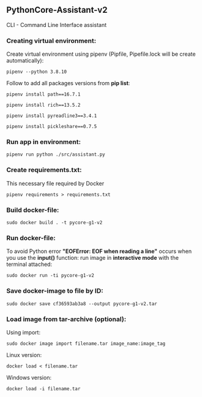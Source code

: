 ## PythonCore-Assistant-v2
CLI - Command Line Interface assistant

### Creating virtual environment:
Create virtual environment using pipenv (Pipfile, Pipefile.lock will be create automatically):
```
pipenv --python 3.8.10
```
Follow to add all packages versions from **pip list**:
```
pipenv install path==16.7.1
```
```
pipenv install rich==13.5.2
```
```
pipenv install pyreadline3==3.4.1
```
```
pipenv install pickleshare==0.7.5
```

### Run app in environment:
```
pipenv run python ./src/assistant.py
```

### Create requirements.txt:
This necessary file required by Docker
```
pipenv requirements > requirements.txt
```

### Build docker-file:
```
sudo docker build . -t pycore-g1-v2
```

### Run docker-file:
To avoid Python error **"EOFError: EOF when reading a line"** occurs when you use the **input()** function: run image in **interactive mode** with the terminal attached:
```
sudo docker run -ti pycore-g1-v2
```

### Save docker-image to file by ID:
```
sudo docker save cf36593ab3a8 --output pycore-g1-v2.tar
```

### Load image from tar-archive (optional):
Using import:
```
sudo docker image import filename.tar image_name:image_tag
```

Linux version:
```
docker load < filename.tar
```

Windows version:
```
docker load -i filename.tar
```
